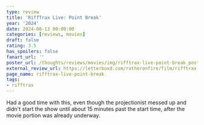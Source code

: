 ```yaml
---
type: review
title: 'RiffTrax Live: Point Break'
year: '2024'
date: 2024-08-13 00:00:00
categories: [reviews, movies]
draft: false
rating: 3.5
has_spoilers: false
fanart_url: ''
poster_url: /thoughts/reviews/movies/img/rifftrax-live-point-break_poster.png
external_review_url: https://letterboxd.com/ratheronfire/film/rifftrax-live-point-break/
page_name: rifftrax-live-point-break
tags:
- rifftrax
---
```


Had a good time with this, even though the projectionist messed up and didn't start the show until about 15 minutes past the start time, after the movie portion was already underway.

